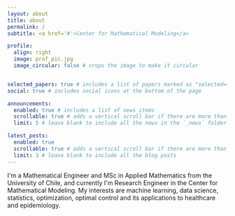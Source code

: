 ```yaml
---
layout: about
title: about
permalink: /
subtitle: <a href='#'>Center for Mathematical Modeling</a>

profile:
  align: right
  image: prof_pic.jpg
  image_circular: false # crops the image to make it circular


selected_papers: true # includes a list of papers marked as "selected={true}"
social: true # includes social icons at the bottom of the page

announcements:
  enabled: true # includes a list of news items
  scrollable: true # adds a vertical scroll bar if there are more than 3 news items
  limit: 5 # leave blank to include all the news in the `_news` folder

latest_posts:
  enabled: true
  scrollable: true # adds a vertical scroll bar if there are more than 3 new posts items
  limit: 3 # leave blank to include all the blog posts
---
```


I'm a Mathematical Engineer and MSc in Applied Mathematics from the University of Chile, and currently I'm Research Engineer in the Center for Mathematical Modeling. My interests are machine learning, data science, statistics, optimization, optimal control and its applications to healthcare and epidemiology.

